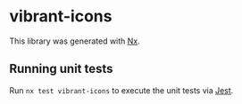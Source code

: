 # vibrant-icons

This library was generated with [Nx](https://nx.dev).

## Running unit tests

Run `nx test vibrant-icons` to execute the unit tests via [Jest](https://jestjs.io).
